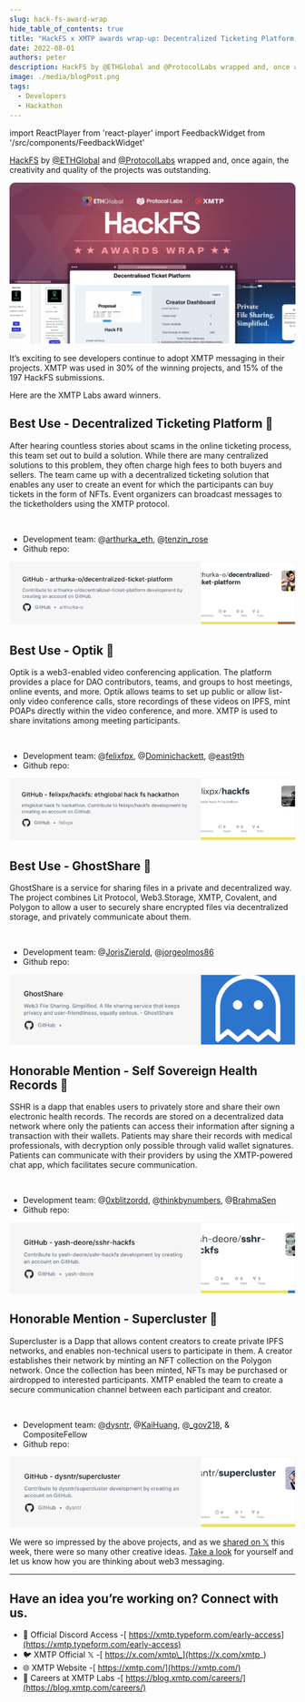 ```yaml
---
slug: hack-fs-award-wrap
hide_table_of_contents: true
title: "HackFS x XMTP awards wrap-up: Decentralized Ticketing Platform, Optik for video conferencing, and GhostShare for file sharing"
date: 2022-08-01
authors: peter
description: HackFS by @ETHGlobal and @ProtocolLabs wrapped and, once again, the creativity and quality of the projects was outstanding.
image: ./media/blogPost.png
tags:
  - Developers
  - Hackathon
---
```


import ReactPlayer from 'react-player'
import FeedbackWidget from '/src/components/FeedbackWidget'

[HackFS](https://fs.ethglobal.com/) by [@ETHGlobal](https://x.com/ETHGlobal) and [@ProtocolLabs](https://x.com/protocollabs) wrapped and, once again, the creativity and quality of the projects was outstanding.

![HackFS awards wrap card](./media/blogPost.png)

<!--truncate-->

It’s exciting to see developers continue to adopt XMTP messaging in their projects. XMTP was used in 30% of the winning projects, and 15% of the 197 HackFS submissions.

Here are the XMTP Labs award winners.

## Best Use - Decentralized Ticketing Platform 🥇

After hearing countless stories about scams in the online ticketing process, this team set out to build a solution. While there are many centralized solutions to this problem, they often charge high fees to both buyers and sellers. The team came up with a decentralized ticketing solution that enables any user to create an event for which the participants can buy tickets in the form of NFTs. Event organizers can broadcast messages to the ticketholders using the XMTP protocol.

<div className='wrapper'>
  <ReactPlayer
    className='player'    
     width='100%'
    height='100%'  
    controls 
    muted  
    playing="true"  url='https://blog.xmtp.com/content/media/2022/08/dtp.mp4.mp4'
  />
</div>

<br/>

- Development team: @[arthurka_eth](https://x.com/arthurka_eth), @[tenzin_rose](https://x.com/tenzin_rose)
- Github repo:

[![arthurka repo card](media/arthurka-repo-card.png)](https://github.com/arthurka-o/decentralized-ticket-platform)

## Best Use - Optik 🥈

Optik is a web3-enabled video conferencing application. The platform provides a place for DAO contributors, teams, and groups to host meetings, online events, and more. Optik allows teams to set up public or allow list-only video conference calls, store recordings of these videos on IPFS, mint POAPs directly within the video conference, and more. XMTP is used to share invitations among meeting participants.

<div className='wrapper'>
  <ReactPlayer
    className='player'    
     width='100%'
    height='100%'  
    controls 
    muted  
    playing="true" url='https://blog.xmtp.com/content/media/2022/08/optik.mp4.mp4'
  />
</div>

<br/>

- Development team: @[felixfpx](https://x.com/felixfpx), @[Dominichackett](https://x.com/Dominichackett), @[east9th](https://x.com/east9th)
- Github repo:

[![optik repo card](media/optik-repo-card.png)](https://github.com/felixpx/hackfs)

## Best Use - GhostShare 🥉

GhostShare is a service for sharing files in a private and decentralized way. The project combines Lit Protocol, Web3.Storage, XMTP, Covalent, and Polygon to allow a user to securely share encrypted files via decentralized storage, and privately communicate about them.

<div className='wrapper'>
  <ReactPlayer
    className='player'    
     width='100%'
    height='100%'  
    controls 
    muted  
    playing="true" url='https://blog.xmtp.com/content/media/2022/08/ghost.mp4.mp4'
  />
</div>

<br/>

- Development team: @[JorisZierold](https://x.com/JorisZierold), @[jorgeolmos86](https://x.com/jorgeolmos86)
- Github repo:

[![ghostshare repo card](media/ghostshare-repo-card.png)](https://github.com/Ghostshare)

## Honorable Mention - Self Sovereign Health Records 🙌

SSHR is a dapp that enables users to privately store and share their own electronic health records. The records are stored on a decentralized data network where only the patients can access their information after signing a transaction with their wallets. Patients may share their records with medical professionals, with decryption only possible through valid wallet signatures. Patients can communicate with their providers by using the XMTP-powered chat app, which facilitates secure communication.

<div className='wrapper'>
  <ReactPlayer
    className='player'    
     width='100%'
    height='100%'  
    controls 
    muted  
    playing="true" 
     url='https://blog.xmtp.com/content/media/2022/08/health.mp4.mp4'
  />
</div>

<br/>

- Development team: @[0xblitzordd](https://x.com/0xblitzordd), @[thinkbynumbers](https://x.com/thinkbynumbers), @[BrahmaSen](https://x.com/BrahmaSen)
- Github repo:

[![sshr repo card](media/sshr-repo-card.png)](https://github.com/yash-deore/sshr-hackfs)

## Honorable Mention - Supercluster 🙌

Supercluster is a Dapp that allows content creators to create private IPFS networks, and enables non-technical users to participate in them. A creator establishes their network by minting an NFT collection on the Polygon network. Once the collection has been minted, NFTs may be purchased or airdropped to interested participants. XMTP enabled the team to create a secure communication channel between each participant and creator.

<div className='wrapper'>
  <ReactPlayer
    className='player'    
     width='100%'
    height='100%'  
    controls 
    muted  
    playing="true" url='https://blog.xmtp.com/content/media/2022/08/supercluster.mp4.mp4'
  />
</div>

<br/>

- Development team: @[dysntr](https://x.com/dysntr), @[KaiHuang](https://x.com/KaiHuang), @[\_gov218](https://x.com/_gov218), & CompositeFellow
- Github repo:

[![supercluster repo card](media/supercluster-repo-card.png)](https://github.com/dysntr/supercluster)

We were so impressed by the above projects, and as we [shared on 𝕏](https://x.com/xmtp_/status/1552304059289182209?s=20&t=noc0FU0wpTrl2ClkFn0_pA) this week, there were so many other creative ideas. [Take a look](https://x.com/xmtp_/status/1552304059289182209?s=20&t=noc0FU0wpTrl2ClkFn0_pA) for yourself and let us know how you are thinking about web3 messaging.

---

## Have an idea you’re working on? Connect with us.

- 👾 Official Discord Access -[ https://xmtp.typeform.com/early-access](https://xmtp.typeform.com/early-access)
- 🐦 XMTP Official 𝕏 -[ https://x.com/xmtp\_](https://x.com/xmtp_)
- 🌐 XMTP Website -[ https://xmtp.com/](https://xmtp.com/)
- 📖 Careers at XMTP Labs -[ https://blog.xmtp.com/careers/](https://blog.xmtp.com/careers/)

<br/>
<FeedbackWidget />
